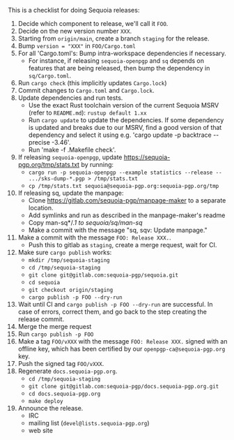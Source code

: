 This is a checklist for doing Sequoia releases:

  1. Decide which component to release, we'll call it `FOO`.
  1. Decide on the new version number `XXX`.
  1. Starting from `origin/main`, create a branch `staging` for the release.
  1. Bump `version = "XXX"` in `FOO/Cargo.toml`
  1. For all 'Cargo.toml's: Bump intra-workspace dependencies if
     necessary.
       - For instance, if releasing `sequoia-openpgp` and `sq` depends
         on features that are being released, then bump the dependency
         in `sq/Cargo.toml`.
  1. Run `cargo check` (this implicitly updates `Cargo.lock`)
  1. Commit changes to `Cargo.toml` and `Cargo.lock`.
  1. Update dependencies and run tests.
       - Use the exact Rust toolchain version of the current Sequoia
         MSRV (refer to `README.md`):  `rustup default 1.xx`
       - Run `cargo update` to update the dependencies.  If some
         dependency is updated and breaks due to our MSRV, find a good
         version of that dependency and select it using e.g. 'cargo
         update -p backtrace --precise  -3.46'.
       - Run 'make -f .Makefile check'.
  1. If releasing `sequoia-openpgp`, update
     https://sequoia-pgp.org/tmp/stats.txt by running:
      - `cargo run -p sequoia-openpgp --example statistics --release -- .../sks-dump-*.pgp > /tmp/stats.txt`
      - `cp /tmp/stats.txt sequoia@sequoia-pgp.org:sequoia-pgp.org/tmp`
  1. If releasing sq, update the manpage:
      - Clone https://gitlab.com/sequoia-pgp/manpage-maker to a
        separate location.
      - Add symlinks and run as described in the manpage-maker's readme
      - Copy man-sq*/*.1 to sequoia/sq/man-sq*
      - Make a commit with the message "sq, sqv: Update manpage."
  1. Make a commit with the message `FOO: Release XXX.`.
       - Push this to gitlab as `staging`, create a merge
         request, wait for CI.
  1. Make sure `cargo publish` works:
       - `mkdir /tmp/sequoia-staging`
       - `cd /tmp/sequoia-staging`
       - `git clone git@gitlab.com:sequoia-pgp/sequoia.git`
       - `cd sequoia`
       - `git checkout origin/staging`
       - `cargo publish -p FOO --dry-run`
  1. Wait until CI and `cargo publish -p FOO --dry-run` are successful.  In
     case of errors, correct them, and go back to the step creating
     the release commit.
  1. Merge the merge request
  1. Run `cargo publish -p FOO`
  1. Make a tag `FOO/vXXX` with the message `FOO: Release XXX.` signed
     with an offline key, which has been certified by our
     `openpgp-ca@sequoia-pgp.org` key.
  1. Push the signed tag `FOO/vXXX`.
  1. Regenerate `docs.sequoia-pgp.org`.
       - `cd /tmp/sequoia-staging`
       - `git clone git@gitlab.com:sequoia-pgp/docs.sequoia-pgp.org.git`
       - `cd docs.sequoia-pgp.org`
       - `make deploy`
  1. Announce the release.
       - IRC
       - mailing list (`devel@lists.sequoia-pgp.org`)
       - web site
